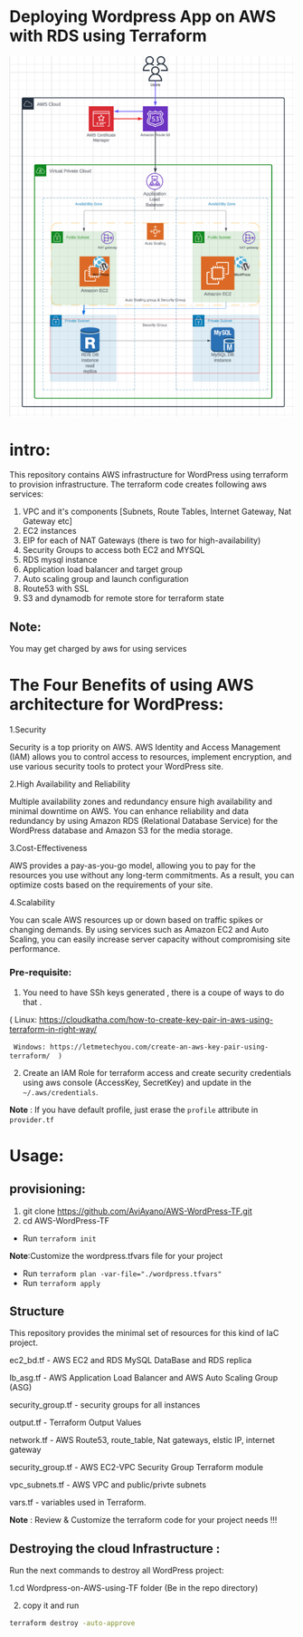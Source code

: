 
# Deploying Wordpress App on AWS with RDS using Terraform
![1](https://github.com/AviAyano/AWS-WordPress-TF/blob/master/wordpress_architecture.png)


intro:
=========
This repository contains AWS infrastructure for WordPress using terraform to provision infrastructure. 
The terraform code creates following aws services:

1. VPC and it's components [Subnets, Route Tables, Internet Gateway, Nat Gateway etc]
2. EC2 instances 
3. EIP for each of NAT Gateways (there is two for high-availability)
4. Security Groups to access both EC2 and MYSQL
5. RDS mysql instance
6. Application load balancer and target group
7. Auto scaling group and launch configuration
8. Route53 with SSL
9. S3 and dynamodb for remote store for terraform state

Note:  
-----
You may get charged by aws for using services

The Four Benefits of using AWS architecture for WordPress:
======================================================
1.Security

Security is a top priority on AWS. AWS Identity and Access Management (IAM) allows you to control access to resources, implement encryption, and use various security tools to protect your WordPress site.

2.High Availability and Reliability

Multiple availability zones and redundancy ensure high availability and minimal downtime on AWS. You can enhance reliability and data redundancy by using Amazon RDS (Relational Database Service) for the WordPress database and Amazon S3 for the media storage.

3.Cost-Effectiveness

AWS provides a pay-as-you-go model, allowing you to pay for the resources you use without any long-term commitments. As a result, you can optimize costs based on the requirements of your site.

4.Scalability

You can scale AWS resources up or down based on traffic spikes or changing demands. By using services such as Amazon EC2 and Auto Scaling, you can easily increase server capacity without compromising site performance.

### Pre-requisite:

   1. You need to have SSh keys generated , there is a coupe of ways to do that .
   
   ( Linux: https://cloudkatha.com/how-to-create-key-pair-in-aws-using-terraform-in-right-way/
     
     Windows: https://letmetechyou.com/create-an-aws-key-pair-using-terraform/  )

   2. Create an IAM Role for terraform access and create security credentials using aws console (AccessKey, SecretKey) and update in the `~/.aws/credentials`.
   
   __Note__ : If you have default profile, just erase the `profile` attribute in `provider.tf`


Usage:
=======

provisioning:
-------------

1. git clone https://github.com/AviAyano/AWS-WordPress-TF.git
2. cd AWS-WordPress-TF
- Run `terraform init`

__Note__:Customize the wordpress.tfvars file for your project 

- Run `terraform plan -var-file="./wordpress.tfvars"` 
- Run `terraform apply`


## Structure
This repository provides the minimal set of resources for this kind of IaC project.

  ec2_bd.tf - AWS EC2 and RDS MySQL DataBase and RDS replica

  lb_asg.tf - AWS Application Load Balancer and AWS Auto Scaling Group (ASG) 

  security_group.tf - security groups for all instances

  output.tf - Terraform Output Values

  network.tf - AWS Route53, route_table, Nat gateways, elstic IP, internet gateway

  security_group.tf - AWS EC2-VPC Security Group Terraform module

  vpc_subnets.tf - AWS VPC and public/privte subnets

  vars.tf - variables used in Terraform. 

  __Note__ : Review & Customize the terraform code for your project needs !!!


Destroying the cloud Infrastructure :
-------------------------------------
Run the next commands to destroy all WordPress project:

1.cd Wordpress-on-AWS-using-TF folder (Be in the repo directory)

2. copy it and run
```bash
terraform destroy -auto-approve
```
